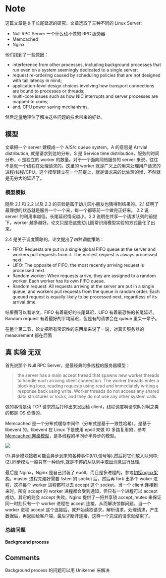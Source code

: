 # Note

这篇文章是关于长尾延迟的研究。文章选取了三种不同的 Linux Server:

* Null RPC Server 一个什么也不做的 RPC 服务器
* Memcached
* Nginx

他们找到了一些原因：

* interference from other processes, including background
processes that run even on a system seemingly dedicated
to a single server;
* request re-ordering caused by scheduling policies that are
not designed with tail latency in mind;
* application-level design choices involving how transport
connections are bound to processes or threads;
* multi-core issues such as how NIC interrupts and server
processes are mapped to cores;
* and, CPU power saving mechanisms.

然后定量地评估了解决这些问题的技术带来的好处。

## 模型

文章把一个 server 建模成一个 A/S/c queue system，A 的意思是 Arrvial distribution, 就是请求到达的分布。S 是 Service time distribution，服务的时间分布，c 是独立的 worker 的数量。对于一个面向网络服务的 server 来说，往往不是就一个线程在处理请求的，这里的 worker 就是广义上的用来处理用户请求的进程/线程/CPU。这个模型建立在一个前提上，就是请求来的比处理的慢，不然就是无穷大的延迟了。

### 模型模拟

随后 2.1 和 2.2 以及 2.3 的实验是属于幼儿园小朋友也猜得到结果的。2.1 证明了最理想的状态就是服务一个一个来，每一个都等前一个做完正好来。 2.2 说 server 的利用率越低，长尾延迟情况越小。2.3 说明在共享一个请求队列的前提下，worker 越多越好。论文只是把这些幼儿园常识用模型实验的方式量化了出来。

2.4 是关于调度策略的，论文提出了四种调度策略：

* FIFO: Requests are put in a single global FIFO queue at
the server and workers pull requests from it. The earliest
request is always processed next.
* LIFO: The opposite of FIFO; the most recently arriving
request is processed next.
* Random worker: When requests arrive, they are assigned
to a random worker. Each worker has its own FIFO queue.
* Random request: All requests arriving at the server are
put in a single queue, and workers pull requests from the
queue in random order. Each queued request is equally
likely to be processed next, regardless of its arrival time.

结果图可以看论文，FIFO 有着最好的长尾延迟，LIFO 有着最恐怖的长尾延迟。Random request 有着最好的平均延迟，但是有的请求会在 queue 里呆一辈子。

在整个第二节，论文把所有常识性的东西拿来说了一说，对真实服务器的 measurement 都在后面

## 真 实验 无双

首先说那个 Null RPC Server，是最经典的多线程的服务器模型：

>the server has a main accept thread that spawns new
worker threads to handle each arriving client connection. The
worker threads enter a blocking loop, reading requests using
read and immediately writing a response back using write.
Worker threads do not access any shared data structures or
locks, and they do not use any other system calls.

做的事情是读 TCP 请求然后打印出来发回给 client，线程调度啊请求队列啊之类的都是 OS 负责的。

Memcached 是一个分布式缓存中间件（分布式是基于一致性哈希），是基于 libevent 的。libevent 在 Linux 下是使用 epoll 来做 IO 多路复用的，参考 [Memcached 网络模型](http://xiaobaoqiu.github.io/blog/2014/11/03/memcachedwang-luo-mo-xing/)，是多线程的半同步半异步的模型。

![](http://xiaobaoqiu.github.io/images/memcached/half-sync-half-async.jpg)

(1).异步模块接收可能会异步到来的各种事件(I/O,信号等),然后将它们放入队列中;
(2).同步模块一般只有一种动作,就是不停的从队列中取出消息进行处理;

最后是 Nginx，Nginx 是自己封装了 epoll，而且是多进程的，参考[初探nginx架构](http://tengine.taobao.org/book/chapter_02.html)。master 进程先建好需要 listen 的 socket 后，然后再 fork 出多个 woker 进程，这样每个 worker 进程都可以去 accept 这个 socket。当一个 client 连接到来时，所有 accept 的 worker 进程都会受到通知，但只有一个进程可以 accept 成功，其它的则会 accept 失败。Nginx 提供了一把共享锁 accept_mutex 来保证同一时刻只有一个 worker 进程在 accept 连接，从而解决惊群问题。当一个 worker 进程 accept 这个连接后，就开始读取请求，解析请求，处理请求，产生数据后，再返回给客户端，最后才断开连接，这样一个完成的请求就结束了。

### 总结问题

#### Background process

## Comments

Background process 的问题可以用 Unikernel 来解决